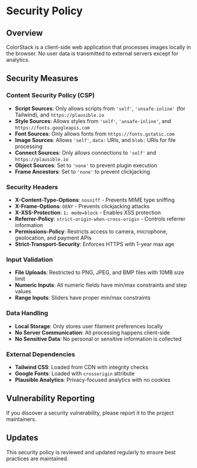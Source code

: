 # Security Policy

## Overview
ColorStack is a client-side web application that processes images locally in the browser. No user data is transmitted to external servers except for analytics.

## Security Measures

### Content Security Policy (CSP)
- **Script Sources**: Only allows scripts from `'self'`, `'unsafe-inline'` (for Tailwind), and `https://plausible.io`
- **Style Sources**: Allows styles from `'self'`, `'unsafe-inline'`, and `https://fonts.googleapis.com`
- **Font Sources**: Only allows fonts from `https://fonts.gstatic.com`
- **Image Sources**: Allows `'self'`, `data:` URIs, and `blob:` URIs for file processing
- **Connect Sources**: Only allows connections to `'self'` and `https://plausible.io`
- **Object Sources**: Set to `'none'` to prevent plugin execution
- **Frame Ancestors**: Set to `'none'` to prevent clickjacking

### Security Headers
- **X-Content-Type-Options**: `nosniff` - Prevents MIME type sniffing
- **X-Frame-Options**: `DENY` - Prevents clickjacking attacks
- **X-XSS-Protection**: `1; mode=block` - Enables XSS protection
- **Referrer-Policy**: `strict-origin-when-cross-origin` - Controls referrer information
- **Permissions-Policy**: Restricts access to camera, microphone, geolocation, and payment APIs
- **Strict-Transport-Security**: Enforces HTTPS with 1-year max age

### Input Validation
- **File Uploads**: Restricted to PNG, JPEG, and BMP files with 10MB size limit
- **Numeric Inputs**: All numeric fields have min/max constraints and step values
- **Range Inputs**: Sliders have proper min/max constraints

### Data Handling
- **Local Storage**: Only stores user filament preferences locally
- **No Server Communication**: All processing happens client-side
- **No Sensitive Data**: No personal or sensitive information is collected

### External Dependencies
- **Tailwind CSS**: Loaded from CDN with integrity checks
- **Google Fonts**: Loaded with `crossorigin` attribute
- **Plausible Analytics**: Privacy-focused analytics with no cookies

## Vulnerability Reporting
If you discover a security vulnerability, please report it to the project maintainers.

## Updates
This security policy is reviewed and updated regularly to ensure best practices are maintained. 